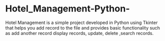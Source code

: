# Hotel_Management-Python-
Hotel Management is a simple project developed in Python using Tkinter that helps you add record to the file and provides basic functionality such as add another record display records, update, delete ,search records. 
